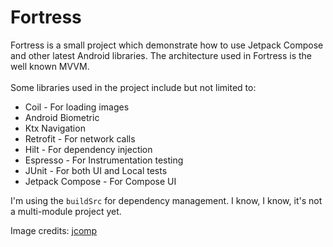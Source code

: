 # Fortress

Fortress is a small project which demonstrate how to use Jetpack Compose and other latest Android libraries. The architecture used in Fortress is the well known MVVM.
<br/><br/>Some libraries used in the project include but not limited to:

- Coil - For loading images
- Android Biometric
- Ktx Navigation
- Retrofit - For network calls
- Hilt - For dependency injection
- Espresso - For Instrumentation testing
- JUnit - For both UI and Local tests
- Jetpack Compose - For Compose UI

I'm using the `buildSrc` for dependency management. I know, I know, it's not a multi-module project yet.

Image credits:
<a href='https://www.freepik.com/vectors/business'>jcomp</a>